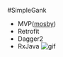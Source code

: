 #SimpleGank
* MVP([mosby](https://github.com/sockeqwe/mosby))
* Retrofit
* Dagger2
* RxJava
![gif](https://github.com/Blankeer/SimpleGanK/blob/master/gank.gif)
